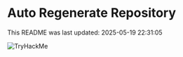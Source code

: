 # Auto Regenerate Repository

This README was last updated: 2025-05-19 22:31:05

 ![TryHackMe](https://tryhackme.com/badge/533634)